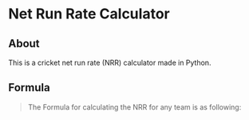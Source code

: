 # Net Run Rate Calculator

## About

This is a cricket net run rate (NRR) calculator made in Python.

## Formula

> The Formula for calculating the NRR for any team is as following: 
